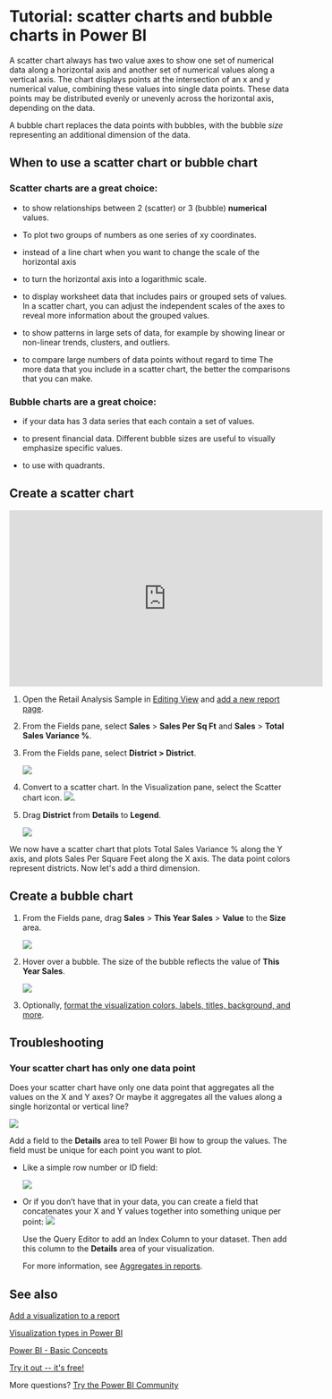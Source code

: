 ﻿<properties
   pageTitle="Tutorial: Scatter Charts in Power BI"
   description="Tutorial: Scatter Charts in Power BI"
   services="powerbi"
   documentationCenter=""
   authors="mihart"
   manager="mblythe"
   backup=""
   editor=""
   tags=""
   featuredVideoId="PVcfPoVE3Ys"
   qualityFocus="identified"
   qualityDate=""/>

<tags
   ms.service="powerbi"
   ms.devlang="NA"
   ms.topic="article"
   ms.tgt_pltfrm="NA"
   ms.workload="powerbi"
   ms.date="11/15/2016"
   ms.author="mihart"/>

# Tutorial: scatter charts and bubble charts in Power BI  

A scatter chart always has two value axes to show one set of numerical data along a horizontal axis and another set of numerical values along a vertical axis. The chart displays points at the intersection of an x and y numerical value, combining these values into single data points. These data points may be distributed evenly or unevenly across the horizontal axis, depending on the data.

A bubble chart replaces the data points with bubbles, with the bubble *size* representing an additional dimension of the data.


## When to use a scatter chart or bubble chart

### Scatter charts are a great choice:

-  to show relationships between 2 (scatter) or 3 (bubble) **numerical** values.

-  To plot two groups of numbers as one series of xy coordinates.

-  instead of a line chart when you want to change the scale of the horizontal axis    

- to turn the horizontal axis into a logarithmic scale.

- to display worksheet data that includes pairs or grouped sets of values. In a scatter chart, you can adjust the independent scales of the axes to reveal more information about the grouped values.

- to show patterns in large sets of data, for example by showing linear or non-linear trends, clusters, and outliers.

- to compare large numbers of data points without regard to time    The more data that you include in a scatter chart, the better the comparisons that you can make.

### Bubble charts are a great choice:

- if your data has 3 data series that each contain a set of values.

- to present financial data.  Different bubble sizes are useful to visually emphasize specific values.

- to use with quadrants.

## Create a scatter chart

<iframe width="560" height="315" src="https://www.youtube.com/embed/PVcfPoVE3Ys?list=PL1N57mwBHtN0JFoKSR0n-tBkUJHeMP2cP" frameborder="0" allowfullscreen></iframe>

1.  Open the Retail Analysis Sample in [Editing View](powerbi-service-interact-with-a-report-in-editing-view.md) and [add a new report page](powerbi-service-add-a-page-to-a-report.md).

2. From the Fields pane, select **Sales** > **Sales Per Sq Ft** and **Sales** > **Total Sales Variance %**.

3. From the Fields pane, select **District > District**.

    ![](media/powerbi-service-tutorial-scatter/PBI_scatter_chart_pre_convert.png)

4. Convert to a scatter chart. In the Visualization pane, select the Scatter chart icon.
 ![](media/powerbi-service-tutorial-scatter/PBI_scatter_chart_icon.png).

5. Drag **District** from **Details** to **Legend**.

    ![](media/powerbi-service-tutorial-scatter/PBI_scatter_chart_new.png)

We now have a scatter chart that plots Total Sales Variance % along the Y axis, and plots Sales Per Square Feet along the X axis.  The data point colors represent districts.  Now let's add a third dimension.

## Create a bubble chart

1.  From the Fields pane, drag **Sales** > **This Year Sales** > **Value** to the **Size** area. 

    ![](media/powerbi-service-tutorial-scatter/PBI_scatter_chart_size.png)

2. Hover over a bubble.  The size of the bubble reflects the value of **This Year Sales**.

    ![](media/powerbi-service-tutorial-scatter/PBI_scatter_chart_hover.png)

3. Optionally, [format the visualization colors, labels, titles, background, and more](powerbi-service-getting-started-with-color-formatting-and-axis-properties.md).

## Troubleshooting

### **Your scatter chart has only one data point**  

Does your scatter chart have only one data point that aggregates all the values on the X and Y axes?  Or maybe it aggregates all the values along a single horizontal or vertical line?

![](media/powerbi-service-tutorial-scatter/PBI_scatter_tshoot1.png)

Add a field to the **Details** area to tell Power BI how to group the values. The field must be unique for each point you want to plot.  

* Like a simple row number or ID field:

    ![](media/powerbi-service-tutorial-scatter/PBI_scatter_tshoot.png)

* Or if you don’t have that in your data, you can create a field that concatenates your X and Y values together into something unique per point:
    ![](media/powerbi-service-tutorial-scatter/PBI_scatter_tshoot2.png)

   Use the Query Editor to add an Index Column to your dataset.  Then add this column to the **Details** area of your visualization.

  For more information, see [Aggregates in reports](powerbi-service-aggregates.md).

## See also  
 [Add a visualization to a report](powerbi-service-add-visualizations-to-a-report-i.md)  

 [Visualization types in Power BI](powerbi-service-visualization-types-for-reports-and-q-and-a.md)

 [Power BI - Basic Concepts](powerbi-service-basic-concepts.md)  

[Try it out -- it's free!](https://powerbi.com/)  

More questions? [Try the Power BI Community](http://community.powerbi.com/)
